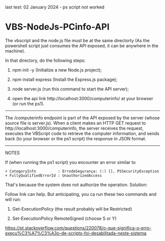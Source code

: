 last test: 02 January 2024 - ps script not worked 

# VBS-NodeJs-PCinfo-API

The vbscript and the node.js file must be at the same directorty (As the powershell script just consumes the API exposed, it can be anywhere in the machine).

In that directory, do the following steps:

1) npm init -y (Initialize a new Node.js project);

2) npm install express (Install the Express.js package);

3) node server.js  (run this command to start the API server);

4) open the api link http://localhost:3000/computerinfo/ at your browser (or run the ps1).

------------
The /computerinfo endpoint is part of the API exposed by the server (whose source file is server.js). When a client makes an HTTP GET request to http://localhost:3000/computerinfo, the server receives the request, executes the VBScript code to retrieve the computer information, and sends back (to your browser or the ps1 script) the response in JSON format.

------------

NOTES

If (when running the ps1 script) you encounter an error similar to

    + CategoryInfo          : ErrodeSegurança: (:) [], PSSecurityException
    + FullyQualifiedErrorId : UnauthorizedAccess

That's because the system does not authorize the operation. Solution:

Follow link can help. But anticipating, you ca run these two commands and will run:

1) Get-ExecutionPolicy (the result probably will be Restricted)

2) Set-ExecutionPolicy RemoteSigned (choose S or Y)

https://pt.stackoverflow.com/questions/220078/o-que-significa-o-erro-execu%C3%A7%C3%A3o-de-scripts-foi-desabilitada-neste-sistema






